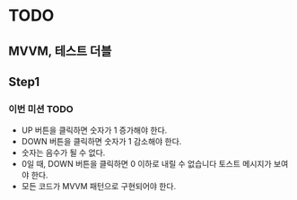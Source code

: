 # TODO
## MVVM, 테스트 더블
## Step1

### 이번 미션 TODO
- UP 버튼을 클릭하면 숫자가 1 증가해야 한다.
- DOWN 버튼을 클릭하면 숫자가 1 감소해야 한다.
- 숫자는 음수가 될 수 없다.
- 0일 때, DOWN 버튼을 클릭하면 0 이하로 내릴 수 없습니다 토스트 메시지가 보여야 한다.
- 모든 코드가 MVVM 패턴으로 구현되어야 한다.
